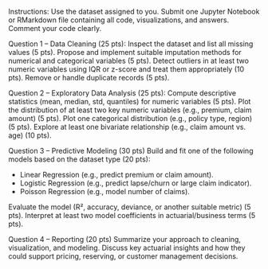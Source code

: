 Instructions: Use the dataset assigned to you. Submit one Jupyter Notebook or RMarkdown file containing all code, visualizations, and answers. Comment your code clearly.

Question 1 – Data Cleaning (25 pts):
Inspect the dataset and list all missing values (5 pts). 
Propose and implement suitable imputation methods for numerical and categorical variables (5 pts).
Detect outliers in at least two numeric variables using IQR or z-score and treat them appropriately (10 pts).
Remove or handle duplicate records (5 pts).

Question 2 – Exploratory Data Analysis (25 pts):
Compute descriptive statistics (mean, median, std, quantiles) for numeric variables (5 pts).
Plot the distribution of at least two key numeric variables (e.g., premium, claim amount) (5 pts).
Plot one categorical distribution (e.g., policy type, region) (5 pts).
Explore at least one bivariate relationship (e.g., claim amount vs. age) (10 pts).

Question 3 – Predictive Modeling (30 pts)
Build and fit one of the following models based on the dataset type (20 pts):
- Linear Regression (e.g., predict premium or claim amount).
- Logistic Regression (e.g., predict lapse/churn or large claim indicator).
- Poisson Regression (e.g., model number of claims).
  
Evaluate the model (R², accuracy, deviance, or another suitable metric) (5 pts).
Interpret at least two model coefficients in actuarial/business terms (5 pts).

Question 4 – Reporting (20 pts)
Summarize your approach to cleaning, visualization, and modeling.
Discuss key actuarial insights and how they could support pricing, reserving, or customer management decisions.
